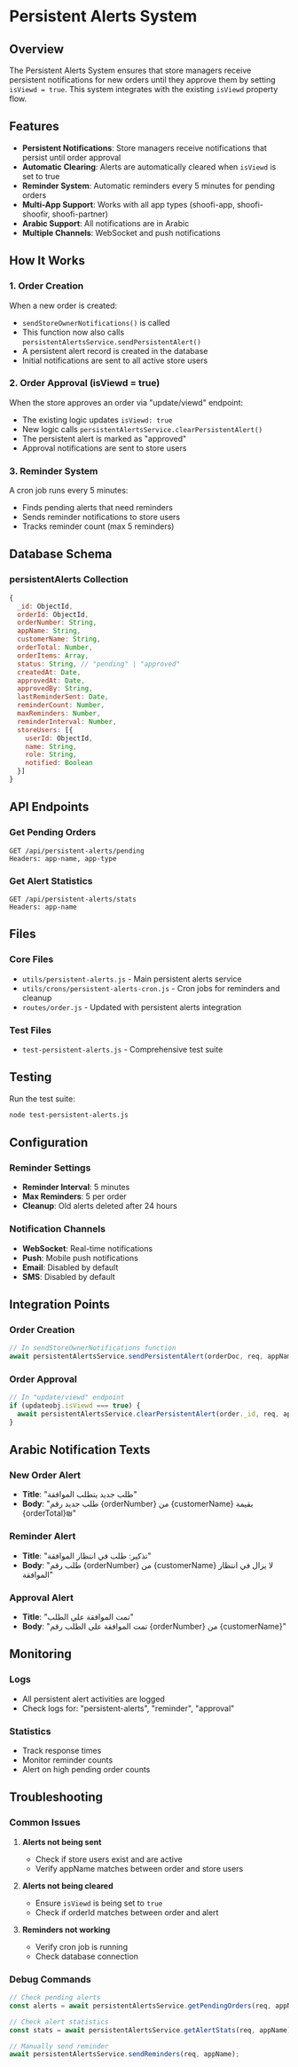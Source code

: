 # Persistent Alerts System

## Overview

The Persistent Alerts System ensures that store managers receive persistent notifications for new orders until they approve them by setting `isViewd = true`. This system integrates with the existing `isViewd` property flow.

## Features

- **Persistent Notifications**: Store managers receive notifications that persist until order approval
- **Automatic Clearing**: Alerts are automatically cleared when `isViewd` is set to true
- **Reminder System**: Automatic reminders every 5 minutes for pending orders
- **Multi-App Support**: Works with all app types (shoofi-app, shoofi-shoofir, shoofi-partner)
- **Arabic Support**: All notifications are in Arabic
- **Multiple Channels**: WebSocket and push notifications

## How It Works

### 1. Order Creation
When a new order is created:
- `sendStoreOwnerNotifications()` is called
- This function now also calls `persistentAlertsService.sendPersistentAlert()`
- A persistent alert record is created in the database
- Initial notifications are sent to all active store users

### 2. Order Approval (isViewd = true)
When the store approves an order via "update/viewd" endpoint:
- The existing logic updates `isViewd: true`
- New logic calls `persistentAlertsService.clearPersistentAlert()`
- The persistent alert is marked as "approved"
- Approval notifications are sent to store users

### 3. Reminder System
A cron job runs every 5 minutes:
- Finds pending alerts that need reminders
- Sends reminder notifications to store users
- Tracks reminder count (max 5 reminders)

## Database Schema

### persistentAlerts Collection
```javascript
{
  _id: ObjectId,
  orderId: ObjectId,
  orderNumber: String,
  appName: String,
  customerName: String,
  orderTotal: Number,
  orderItems: Array,
  status: String, // "pending" | "approved"
  createdAt: Date,
  approvedAt: Date,
  approvedBy: String,
  lastReminderSent: Date,
  reminderCount: Number,
  maxReminders: Number,
  reminderInterval: Number,
  storeUsers: [{
    userId: ObjectId,
    name: String,
    role: String,
    notified: Boolean
  }]
}
```

## API Endpoints

### Get Pending Orders
```
GET /api/persistent-alerts/pending
Headers: app-name, app-type
```

### Get Alert Statistics
```
GET /api/persistent-alerts/stats
Headers: app-name
```

## Files

### Core Files
- `utils/persistent-alerts.js` - Main persistent alerts service
- `utils/crons/persistent-alerts-cron.js` - Cron jobs for reminders and cleanup
- `routes/order.js` - Updated with persistent alerts integration

### Test Files
- `test-persistent-alerts.js` - Comprehensive test suite

## Testing

Run the test suite:
```bash
node test-persistent-alerts.js
```

## Configuration

### Reminder Settings
- **Reminder Interval**: 5 minutes
- **Max Reminders**: 5 per order
- **Cleanup**: Old alerts deleted after 24 hours

### Notification Channels
- **WebSocket**: Real-time notifications
- **Push**: Mobile push notifications
- **Email**: Disabled by default
- **SMS**: Disabled by default

## Integration Points

### Order Creation
```javascript
// In sendStoreOwnerNotifications function
await persistentAlertsService.sendPersistentAlert(orderDoc, req, appName);
```

### Order Approval
```javascript
// In "update/viewd" endpoint
if (updateobj.isViewd === true) {
  await persistentAlertsService.clearPersistentAlert(order._id, req, appName);
}
```

## Arabic Notification Texts

### New Order Alert
- **Title**: "طلب جديد يتطلب الموافقة"
- **Body**: "طلب جديد رقم {orderNumber} من {customerName} بقيمة {orderTotal}₪"

### Reminder Alert
- **Title**: "تذكير: طلب في انتظار الموافقة"
- **Body**: "طلب رقم {orderNumber} من {customerName} لا يزال في انتظار الموافقة"

### Approval Alert
- **Title**: "تمت الموافقة على الطلب"
- **Body**: "تمت الموافقة على الطلب رقم {orderNumber} من {customerName}"

## Monitoring

### Logs
- All persistent alert activities are logged
- Check logs for: "persistent-alerts", "reminder", "approval"

### Statistics
- Track response times
- Monitor reminder counts
- Alert on high pending order counts

## Troubleshooting

### Common Issues

1. **Alerts not being sent**
   - Check if store users exist and are active
   - Verify appName matches between order and store users

2. **Alerts not being cleared**
   - Ensure `isViewd` is being set to `true`
   - Check if orderId matches between order and alert

3. **Reminders not working**
   - Verify cron job is running
   - Check database connection

### Debug Commands
```javascript
// Check pending alerts
const alerts = await persistentAlertsService.getPendingOrders(req, appName);

// Check alert statistics
const stats = await persistentAlertsService.getAlertStats(req, appName);

// Manually send reminder
await persistentAlertsService.sendReminders(req, appName);
``` 